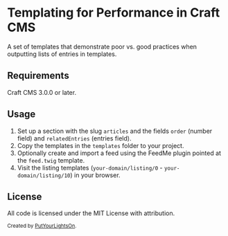 # Templating for Performance in Craft CMS

A set of templates that demonstrate poor vs. good practices when outputting lists of entries in templates.

## Requirements

Craft CMS 3.0.0 or later.

## Usage

1. Set up a section with the slug `articles` and the fields `order` (number field) and `relatedEntries` (entries field). 
3. Copy the templates in the `templates` folder to your project.
3. Optionally create and import a feed using the FeedMe plugin pointed at the `feed.twig` template.
4. Visit the listing templates (`your-domain/listing/0` - `your-domain/listing/10`) in your browser.

## License

All code is licensed under the MIT License with attribution.

<small>Created by [PutYourLightsOn](https://putyourlightson.com/).</small>
